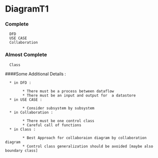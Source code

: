 # DiagramT1
### Complete
      DFD
      USE CASE
      Collaboration
### Almost Complete
      Class
      
      
      
####Some Additional Details :

      * in DFD : 
      
            * There must be a process between dataflow
            * There must be an input and output for  a datastore
      * in USE CASE :
      
            * Consider subsystem by subsystem
      * in Collaboration :
      
            * There must be one control class
            * Careful call of functions
      * in Class :
      
            * Best Approach for collaboraion diagram by collaboration diagram
            * Control class generalization should be avoided [maybe also boundary class]
